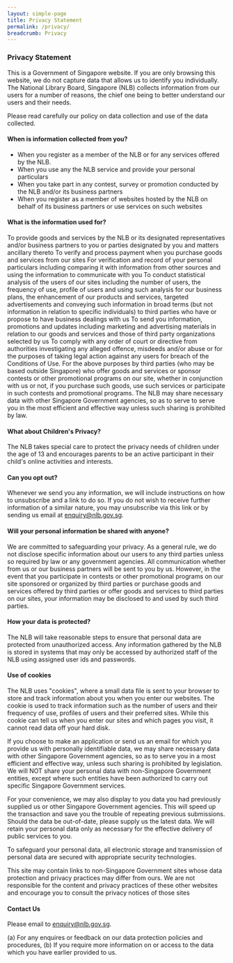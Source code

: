 ```yaml
---
layout: simple-page
title: Privacy Statement
permalink: /privacy/
breadcrumb: Privacy
---
```


### **Privacy Statement**

This is a Government of Singapore website. If you are only browsing this website, we do not capture data that allows us to identify you individually. The National Library Board, Singapore (NLB) collects information from our users for a number of reasons, the chief one being to better understand our users and their needs.

Please read carefully our policy on data collection and use of the data collected.

#### When is information collected from you?

* When you register as a member of the NLB or for any services offered by the NLB.
* When you use any the NLB service and provide your personal particulars
* When you take part in any contest, survey or promotion conducted by the NLB and/or its business partners
* When you register as a member of websites hosted by the NLB on behalf of its business partners or use services on such websites

#### What is the information used for?

To provide goods and services by the NLB or its designated representatives and/or business partners to you or parties designated by you and matters ancillary thereto
To verify and process payment when you purchase goods and services from our sites
For verification and record of your personal particulars including comparing it with information from other sources and using the information to communicate with you
To conduct statistical analysis of the users of our sites including the number of users, the frequency of use, profile of users and using such analysis for our business plans, the enhancement of our products and services, targeted advertisements and conveying such information in broad terms (but not information in relation to specific individuals) to third parties who have or propose to have business dealings with us
To send you information, promotions and updates including marketing and advertising materials in relation to our goods and services and those of third party organizations selected by us
To comply with any order of court or directive from authorities investigating any alleged offence, misdeeds and/or abuse or for the purposes of taking legal action against any users for breach of the Conditions of Use.
For the above purposes by third parties (who may be based outside Singapore) who offer goods and services or sponsor contests or other promotional programs on our site, whether in conjunction with us or not, if you purchase such goods, use such services or participate in such contests and promotional programs.
The NLB may share necessary data with other Singapore Government agencies, so as to serve to serve you in the most efficient and effective way unless such sharing is prohibited by law.

#### What about Children's Privacy?

The NLB takes special care to protect the privacy needs of children under the age of 13 and encourages parents to be an active participant in their child's online activities and interests.

#### Can you opt out?

Whenever we send you any information, we will include instructions on how to unsubscribe and a link to do so. If you do not wish to receive further information of a similar nature, you may unsubscribe via this link or by sending us email at <enquiry@nlb.gov.sg>.

#### Will your personal information be shared with anyone?

We are committed to safeguarding your privacy. As a general rule, we do not disclose specific information about our users to any third parties unless so required by law or any government agencies. All communication whether from us or our business partners will be sent to you by us. However, in the event that you participate in contests or other promotional programs on our site sponsored or organized by third parties or purchase goods and services offered by third parties or offer goods and services to third parties on our sites, your information may be disclosed to and used by such third parties.

#### How your data is protected?

The NLB will take reasonable steps to ensure that personal data are protected from unauthorized access. Any information gathered by the NLB is stored in systems that may only be accessed by authorized staff of the NLB using assigned user ids and passwords.

#### Use of cookies

The NLB uses "cookies", where a small data file is sent to your browser to store and track information about you when you enter our websites. The cookie is used to track information such as the number of users and their frequency of use, profiles of users and their preferred sites. While this cookie can tell us when you enter our sites and which pages you visit, it cannot read data off your hard disk.

If you choose to make an application or send us an email for which you provide us with personally identifiable data, we may share necessary data with other Singapore Government agencies, so as to serve you in a most efficient and effective way, unless such sharing is prohibited by legislation. We will NOT share your personal data with non-Singapore Government entities, except where such entities have been authorized to carry out specific Singapore Government services.

For your convenience, we may also display to you data you had previously supplied us or other Singapore Government agencies. This will speed up the transaction and save you the trouble of repeating previous submissions. Should the data be out-of-date, please supply us the latest data. We will retain your personal data only as necessary for the effective delivery of public services to you.

To safeguard your personal data, all electronic storage and transmission of personal data are secured with appropriate security technologies.

This site may contain links to non-Singapore Government sites whose data protection and privacy practices may differ from ours. We are not responsible for the content and privacy practices of these other websites and encourage you to consult the privacy notices of those sites

#### Contact Us

Please email to <enquiry@nlb.gov.sg>.

(a) For any enquires or feedback on our data protection policies and procedures,
(b) If you require more information on or access to the data which you have earlier provided to us.